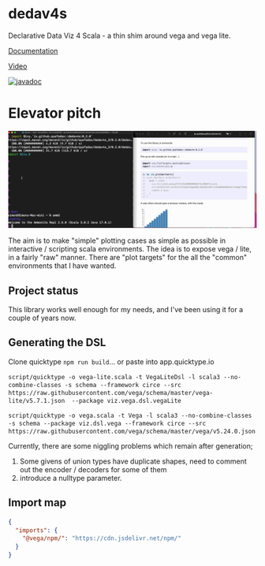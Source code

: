 # dedav4s
Declarative Data Viz 4 Scala - a thin shim around vega and vega lite.

[Documentation](https://quafadas.github.io/dedav4s/)

[Video](https://www.youtube.com/watch?v=_yhDhvYWPBk)

[![javadoc](https://javadoc.io/badge2/io.github.quafadas/dedav4s_3/javadoc.svg)](https://javadoc.io/doc/io.github.quafadas/dedav4s_3)

# Elevator pitch

![3 sec pitch](/raw_docs/assets/dedav_intro.gif)

The aim is to make "simple" plotting cases as simple as possible in interactive / scripting scala environments. The idea is to expose vega / lite, in a fairly "raw" manner. There are "plot targets" for the all the "common" environments that I have wanted.

## Project status
This library works well enough for my needs, and I've been using it for a couple of years now.

## Generating the DSL

Clone quicktype `npm run build`... or paste into app.quicktype.io

```
script/quicktype -o vega-lite.scala -t VegaLiteDsl -l scala3 --no-combine-classes -s schema --framework circe --src https://raw.githubusercontent.com/vega/schema/master/vega-lite/v5.7.1.json  --package viz.vega.dsl.vegaLite
```
```
script/quicktype -o vega.scala -t Vega -l scala3 --no-combine-classes -s schema --package viz.dsl.vega --framework circe --src https://raw.githubusercontent.com/vega/schema/master/vega/v5.24.0.json
```

Currently, there are some niggling problems which remain after generation;
1. Some givens of union types have duplicate shapes, need to comment out the encoder / decoders for some of them
2. introduce a nulltype parameter.

## Import map

```json
{
  "imports": {
    "@vega/npm/": "https://cdn.jsdelivr.net/npm/"
  }
}
```

